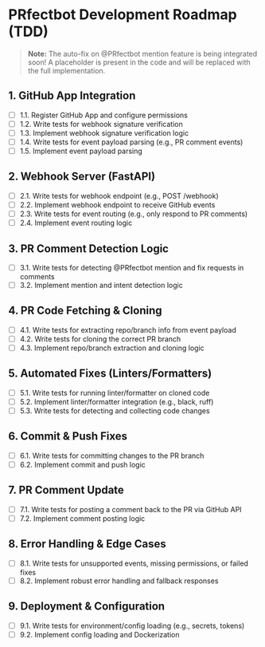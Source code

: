 # PRfectbot Development Roadmap (TDD)

> **Note:** The auto-fix on @PRfectbot mention feature is being integrated soon! A placeholder is present in the code and will be replaced with the full implementation.

## 1. GitHub App Integration

- [ ] 1.1. Register GitHub App and configure permissions
- [ ] 1.2. Write tests for webhook signature verification
- [ ] 1.3. Implement webhook signature verification logic
- [ ] 1.4. Write tests for event payload parsing (e.g., PR comment events)
- [ ] 1.5. Implement event payload parsing

## 2. Webhook Server (FastAPI)

- [ ] 2.1. Write tests for webhook endpoint (e.g., POST /webhook)
- [ ] 2.2. Implement webhook endpoint to receive GitHub events
- [ ] 2.3. Write tests for event routing (e.g., only respond to PR comments)
- [ ] 2.4. Implement event routing logic

## 3. PR Comment Detection Logic

- [ ] 3.1. Write tests for detecting @PRfectbot mention and fix requests in comments
- [ ] 3.2. Implement mention and intent detection logic

## 4. PR Code Fetching & Cloning

- [ ] 4.1. Write tests for extracting repo/branch info from event payload
- [ ] 4.2. Write tests for cloning the correct PR branch
- [ ] 4.3. Implement repo/branch extraction and cloning logic

## 5. Automated Fixes (Linters/Formatters)

- [ ] 5.1. Write tests for running linter/formatter on cloned code
- [ ] 5.2. Implement linter/formatter integration (e.g., black, ruff)
- [ ] 5.3. Write tests for detecting and collecting code changes

## 6. Commit & Push Fixes

- [ ] 6.1. Write tests for committing changes to the PR branch
- [ ] 6.2. Implement commit and push logic

## 7. PR Comment Update

- [ ] 7.1. Write tests for posting a comment back to the PR via GitHub API
- [ ] 7.2. Implement comment posting logic

## 8. Error Handling & Edge Cases

- [ ] 8.1. Write tests for unsupported events, missing permissions, or failed fixes
- [ ] 8.2. Implement robust error handling and fallback responses

## 9. Deployment & Configuration

- [ ] 9.1. Write tests for environment/config loading (e.g., secrets, tokens)
- [ ] 9.2. Implement config loading and Dockerization
